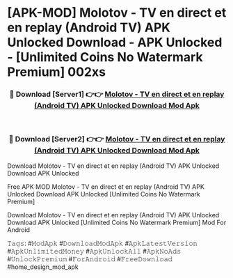 # [APK-MOD] Molotov - TV en direct et en replay (Android TV) APK Unlocked Download - APK Unlocked - [Unlimited Coins No Watermark Premium] 002xs



<div align="center">
<h3>🔴 Download [Server1] 👉👉 <a href="https://momento.my/?title=Molotov_-_TV_en_direct_et_en_replay_(Android_TV)_APK_Unlocked_Download">Molotov - TV en direct et en replay (Android TV) APK Unlocked Download Mod Apk</a></h3><br>

<h3>🔴 Download [Server2] 👉👉 <a href="https://momento.my/?title=Molotov_-_TV_en_direct_et_en_replay_(Android_TV)_APK_Unlocked_Download">Molotov - TV en direct et en replay (Android TV) APK Unlocked Download Mod Apk</a></h3>
</div>



Download Molotov - TV en direct et en replay (Android TV) APK Unlocked Download APK Unlocked

Free APK MOD Molotov - TV en direct et en replay (Android TV) APK Unlocked Download APK Unlocked [Unlimited Coins No Watermark Premium]

Download Molotov - TV en direct et en replay (Android TV) APK Unlocked Download APK Unlocked [Unlimited Coins No Watermark Premium] Mod For Android

𝚃𝚊𝚐𝚜: #𝙼𝚘𝚍𝙰𝚙𝚔 #𝙳𝚘𝚠𝚗𝚕𝚘𝚊𝚍𝙼𝚘𝚍𝙰𝚙𝚔 #𝙰𝚙𝚔𝙻𝚊𝚝𝚎𝚜𝚝𝚅𝚎𝚛𝚜𝚒𝚘𝚗 #𝙰𝚙𝚔𝚄𝚗𝚕𝚒𝚖𝚒𝚝𝚎𝚍𝙼𝚘𝚗𝚎𝚢 #𝙰𝚙𝚔𝚄𝚗𝚕𝚘𝚌𝚔𝙰𝚕𝚕 #𝙰𝚙𝚔𝙽𝚘𝙰𝚍𝚜 #𝚄𝚗𝚕𝚘𝚌𝚔𝙿𝚛𝚎𝚖𝚒𝚞𝚖 #𝙵𝚘𝚛𝙰𝚗𝚍𝚛𝚘𝚒𝚍 #𝙵𝚛𝚎𝚎𝙳𝚘𝚠𝚗𝚕𝚘𝚊𝚍 #home_design_mod_apk
